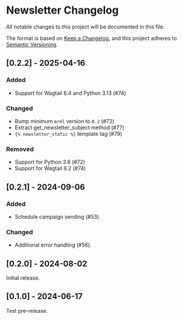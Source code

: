 # Newsletter Changelog

All notable changes to this project will be documented in this file.

The format is based on [Keep a Changelog](https://keepachangelog.com/en/1.1.0/),
and this project adheres to [Semantic Versioning](https://semver.org/spec/v2.0.0.html).

## [0.2.2] - 2025-04-16

### Added

- Support for Wagtail 6.4 and Python 3.13 (#74)

### Changed

- Bump minimum `mrml` version to `0.2` (#72)
- Extract get_newsletter_subject method (#77)
- `{% newsletter_static %}` template tag (#79)

### Removed

- Support for Python 3.8 (#72)
- Support for Wagtail 6.2 (#74)

## [0.2.1] - 2024-09-06

### Added

- Schedule campaign sending (#53).

### Changed

- Additional error handling (#56).

## [0.2.0] - 2024-08-02

Initial release.

## [0.1.0] - 2024-06-17

Test pre-release.

<!-- TEMPLATE - keep below to copy for new releases -->
<!--


## [x.y.z] - YYYY-MM-DD

### Added

- ...

### Changed

- ...

### Removed

- ...

-->
